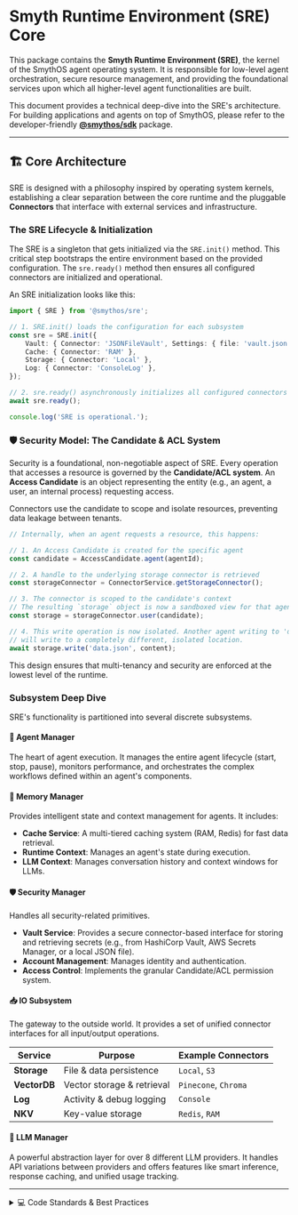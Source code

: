 # Smyth Runtime Environment (SRE) Core

This package contains the **Smyth Runtime Environment (SRE)**, the kernel of the SmythOS agent operating system. It is responsible for low-level agent orchestration, secure resource management, and providing the foundational services upon which all higher-level agent functionalities are built.

This document provides a technical deep-dive into the SRE's architecture. For building applications and agents on top of SmythOS, please refer to the developer-friendly **[@smythos/sdk](../sdk)** package.

---

## 🏗️ Core Architecture

SRE is designed with a philosophy inspired by operating system kernels, establishing a clear separation between the core runtime and the pluggable **Connectors** that interface with external services and infrastructure.

### The SRE Lifecycle & Initialization

The SRE is a singleton that gets initialized via the `SRE.init()` method. This critical step bootstraps the entire environment based on the provided configuration. The `sre.ready()` method then ensures all configured connectors are initialized and operational.

An SRE initialization looks like this:

```typescript
import { SRE } from '@smythos/sre';

// 1. SRE.init() loads the configuration for each subsystem
const sre = SRE.init({
    Vault: { Connector: 'JSONFileVault', Settings: { file: 'vault.json' } },
    Cache: { Connector: 'RAM' },
    Storage: { Connector: 'Local' },
    Log: { Connector: 'ConsoleLog' },
});

// 2. sre.ready() asynchronously initializes all configured connectors
await sre.ready();

console.log('SRE is operational.');
```

### 🛡️ Security Model: The Candidate & ACL System

Security is a foundational, non-negotiable aspect of SRE. Every operation that accesses a resource is governed by the **Candidate/ACL system**. An **Access Candidate** is an object representing the entity (e.g., an agent, a user, an internal process) requesting access.

Connectors use the candidate to scope and isolate resources, preventing data leakage between tenants.

```typescript
// Internally, when an agent requests a resource, this happens:

// 1. An Access Candidate is created for the specific agent
const candidate = AccessCandidate.agent(agentId);

// 2. A handle to the underlying storage connector is retrieved
const storageConnector = ConnectorService.getStorageConnector();

// 3. The connector is scoped to the candidate's context
// The resulting `storage` object is now a sandboxed view for that agent
const storage = storageConnector.user(candidate);

// 4. This write operation is now isolated. Another agent writing to 'data.json'
// will write to a completely different, isolated location.
await storage.write('data.json', content);
```

This design ensures that multi-tenancy and security are enforced at the lowest level of the runtime.

### Subsystem Deep Dive

SRE's functionality is partitioned into several discrete subsystems.

#### 🤖 Agent Manager

The heart of agent execution. It manages the entire agent lifecycle (start, stop, pause), monitors performance, and orchestrates the complex workflows defined within an agent's components.

#### 💾 Memory Manager

Provides intelligent state and context management for agents. It includes:

-   **Cache Service**: A multi-tiered caching system (RAM, Redis) for fast data retrieval.
-   **Runtime Context**: Manages an agent's state during execution.
-   **LLM Context**: Manages conversation history and context windows for LLMs.

#### 🛡️ Security Manager

Handles all security-related primitives.

-   **Vault Service**: Provides a secure connector-based interface for storing and retrieving secrets (e.g., from HashiCorp Vault, AWS Secrets Manager, or a local JSON file).
-   **Account Management**: Manages identity and authentication.
-   **Access Control**: Implements the granular Candidate/ACL permission system.

#### 📥 IO Subsystem

The gateway to the outside world. It provides a set of unified connector interfaces for all input/output operations.

| Service      | Purpose                    | Example Connectors   |
| ------------ | -------------------------- | -------------------- |
| **Storage**  | File & data persistence    | `Local`, `S3`        |
| **VectorDB** | Vector storage & retrieval | `Pinecone`, `Chroma` |
| **Log**      | Activity & debug logging   | `Console`            |
| **NKV**      | Key-value storage          | `Redis`, `RAM`       |

#### 🧠 LLM Manager

A powerful abstraction layer for over 8 different LLM providers. It handles API variations between providers and offers features like smart inference, response caching, and unified usage tracking.

---

<details>
<summary>💻 Code Standards & Best Practices</summary>

### Folder Structure

-   **/subsystems**: Contains the core service definitions and connector interfaces for all major subsystems (IO, AgentManager, MemoryManager, etc.).
-   **/Components**: SmythOS Agent Components.
-   **/utils**: Contains utility functions. Functions in this folder should not depend on other packages of the project outside of /utils/\*. These functions are reusable throughout the code.
-   **/helpers**: Contains general helper classes/objects/structures. Unlike utils, helpers export an object that exposes a collection of functions specific to a given task.
-   **/types**: This folder contains SmythOS-specific type declarations.

### Naming Standards

#### File Naming

Use the following extensions for specific code roles to maintain consistency across the codebase:

-   `.service.ts` for top-level services
-   `.class.ts` for classes and connectors
-   `.utils.ts` for utility collections
-   `.helper.ts` for task-specific helpers
-   `.handler.ts` for event handlers
-   `.mw.ts` for middlewares

#### Declaration Naming

-   **Constants**: Uppercase with underscores (e.g., `MAX_RETRIES`).
-   **Enums and Types**: Start with `T` (e.g., `TAccessLevel`).
-   **Interfaces**: Start with `I` (e.g., `IStorageConnector`).
-   **Classes**: Use PascalCase without a prefix (e.g., `MyAgent`).

</details>

